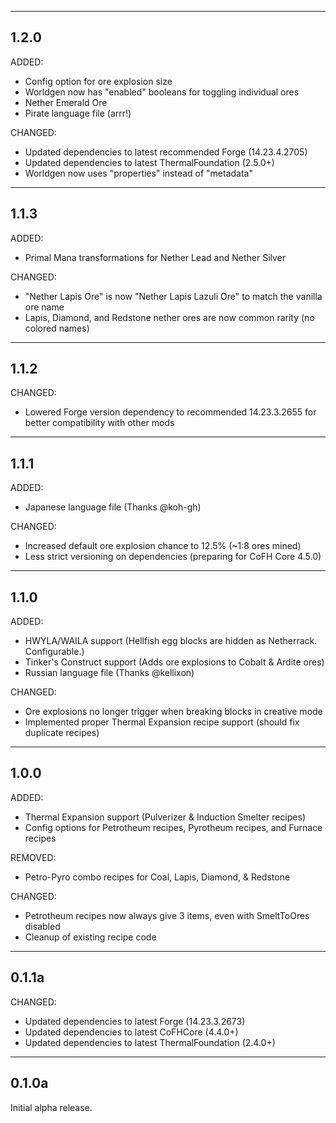 ------------------------------------------------------------------------------------------------------------------------
1.2.0
------------------------------------------------------------------------------------------------------------------------

ADDED:

- Config option for ore explosion size
- Worldgen now has "enabled" booleans for toggling individual ores
- Nether Emerald Ore
- Pirate language file (arrr!)

CHANGED:

- Updated dependencies to latest recommended Forge (14.23.4.2705)
- Updated dependencies to latest ThermalFoundation (2.5.0+)
- Worldgen now uses "properties" instead of "metadata"

------------------------------------------------------------------------------------------------------------------------
1.1.3
------------------------------------------------------------------------------------------------------------------------

ADDED:

- Primal Mana transformations for Nether Lead and Nether Silver

CHANGED:

- "Nether Lapis Ore" is now "Nether Lapis Lazuli Ore" to match the vanilla ore name
- Lapis, Diamond, and Redstone nether ores are now common rarity (no colored names)

------------------------------------------------------------------------------------------------------------------------
1.1.2
------------------------------------------------------------------------------------------------------------------------

CHANGED:

- Lowered Forge version dependency to recommended 14.23.3.2655 for better compatibility with other mods

------------------------------------------------------------------------------------------------------------------------
1.1.1
------------------------------------------------------------------------------------------------------------------------

ADDED:

- Japanese language file (Thanks @koh-gh)

CHANGED:

- Increased default ore explosion chance to 12.5% (~1:8 ores mined)
- Less strict versioning on dependencies (preparing for CoFH Core 4.5.0)

------------------------------------------------------------------------------------------------------------------------
1.1.0
------------------------------------------------------------------------------------------------------------------------

ADDED:

- HWYLA/WAILA support (Hellfish egg blocks are hidden as Netherrack. Configurable.)
- Tinker's Construct support (Adds ore explosions to Cobalt & Ardite ores)
- Russian language file (Thanks @kellixon)

CHANGED:

- Ore explosions no longer trigger when breaking blocks in creative mode
- Implemented proper Thermal Expansion recipe support (should fix duplicate recipes)

------------------------------------------------------------------------------------------------------------------------
1.0.0
------------------------------------------------------------------------------------------------------------------------

ADDED:

- Thermal Expansion support (Pulverizer & Induction Smelter recipes)
- Config options for Petrotheum recipes, Pyrotheum recipes, and Furnace recipes

REMOVED:

- Petro-Pyro combo recipes for Coal, Lapis, Diamond, & Redstone

CHANGED:

- Petrotheum recipes now always give 3 items, even with SmeltToOres disabled
- Cleanup of existing recipe code

------------------------------------------------------------------------------------------------------------------------
0.1.1a
------------------------------------------------------------------------------------------------------------------------

CHANGED:

- Updated dependencies to latest Forge (14.23.3.2673)
- Updated dependencies to latest CoFHCore (4.4.0+)
- Updated dependencies to latest ThermalFoundation (2.4.0+)

------------------------------------------------------------------------------------------------------------------------
0.1.0a
------------------------------------------------------------------------------------------------------------------------

Initial alpha release.
